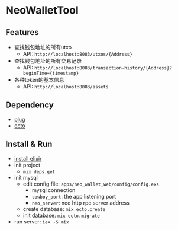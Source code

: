# NeoWalletTool

## Features
- 查找钱包地址的所有utxo
  - API: `http://localhost:8083/utxos/{Address}`
- 查找钱包地址的所有交易记录
  - API: `http://localhost:8083/transaction-history/{Address}?beginTime={timestamp}`
- 各种token的基本信息
  - API: `http://localhost:8083/assets`
  
## Dependency
- [plug](https://github.com/elixir-plug/plug)
- [ecto](https://github.com/elixir-ecto/ecto)

## Install & Run
- [install elixir](https://elixir-lang.org/install.html)
- init project
  - `mix deps.get`
- init mysql
  - edit config file: `apps/neo_wallet_web/config/config.exs`
	- mysql connection
	- `cowboy_port`: the app listening port
	- `neo_server`: neo http rpc server address 
  - create database: `mix ecto.create`
  - init database: `mix ecto.migrate`
- run server: `iex -S mix`

